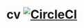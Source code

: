# cv [![CircleCI](https://circleci.com/gh/keichi/cv.svg?style=svg)](https://circleci.com/gh/keichi/cv)
